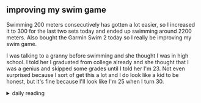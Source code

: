 ## improving my swim game

Swimming 200 meters consecutively has gotten a lot easier, so I increased it to 300 for the last two sets today and ended up swimming around 2200 meters. Also bought the Garmin Swim 2 today so I really be improving my swim game.

I was talking to a granny before swimming and she thought I was in high school. I told her I graduated from college already and she thought that I was a genius and skipped some grades until I told her I'm 23. Not even surprised because I sort of get this a lot and I do look like a kid to be honest, but it's fine because I'll look like I'm 25 when I turn 30.

<details markdown="1">
<summary>daily reading</summary>

| Dec. 2, 2024 |
| :-------------: |
| [Deut. 6; Ps. 89; Isa. 34; Rev. 4](https://blog.swang.cloud/2024/12/03/Bible-year-1.html) |
| [WCF 6; WLC 36-42; WSC 24-26](https://blog.swang.cloud/2024/11/27/westminster-month-1.html) |

</details>